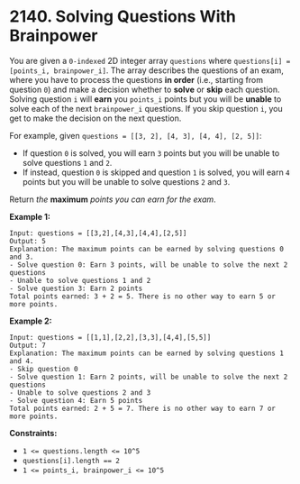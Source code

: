 # 2140. Solving Questions With Brainpower
You are given a `0-indexed` 2D integer array `questions` where `questions[i] = [points_i, brainpower_i]`. The array describes the questions of an exam, where you have to process the questions **in order** (i.e., starting from question `0`) and make a decision whether to **solve** or **skip** each question. Solving question `i` will **earn** you `points_i` points but you will be **unable** to solve each of the next `brainpower_i` questions. If you skip question `i`, you get to make the decision on the next question.  

For example, given `questions = [[3, 2], [4, 3], [4, 4], [2, 5]]`:  
- If question `0` is solved, you will earn `3` points but you will be unable to solve questions `1` and `2`.  
- If instead, question `0` is skipped and question `1` is solved, you will earn `4` points but you will be unable to solve questions `2` and `3`.

Return *the* **maximum** *points you can earn for the exam*.

**Example 1:**
```
Input: questions = [[3,2],[4,3],[4,4],[2,5]]
Output: 5
Explanation: The maximum points can be earned by solving questions 0 and 3.
- Solve question 0: Earn 3 points, will be unable to solve the next 2 questions
- Unable to solve questions 1 and 2
- Solve question 3: Earn 2 points
Total points earned: 3 + 2 = 5. There is no other way to earn 5 or more points.
```

**Example 2:**
```
Input: questions = [[1,1],[2,2],[3,3],[4,4],[5,5]]
Output: 7
Explanation: The maximum points can be earned by solving questions 1 and 4.
- Skip question 0
- Solve question 1: Earn 2 points, will be unable to solve the next 2 questions
- Unable to solve questions 2 and 3
- Solve question 4: Earn 5 points
Total points earned: 2 + 5 = 7. There is no other way to earn 7 or more points.
```

**Constraints:**
- `1 <= questions.length <= 10^5`
- `questions[i].length == 2`
- `1 <= points_i, brainpower_i <= 10^5`

